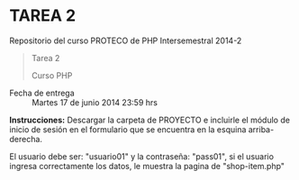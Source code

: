 TAREA 2
===============================

Repositorio del curso PROTECO de PHP Intersemestral 2014-2


<blockquote>
  <p>Tarea 2</p>
  <footer>Curso PHP</footer>
</blockquote>

<dl>
  <dt>Fecha de entrega</dt>
  <dd>Martes 17 de junio 2014  23:59 hrs</dd>
</dl>

<p><strong>Instrucciones:</strong> Descargar la carpeta de PROYECTO e incluirle el módulo de inicio de sesión en el formulario que se encuentra en la esquina arriba-derecha.</p>
<p>El usuario debe ser: "usuario01" y la contraseña: "pass01", si el usuario ingresa correctamente los datos, le muestra la pagina de "shop-item.php"</p>
  